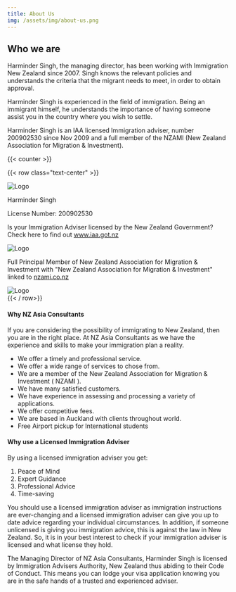 ```yaml
---
title: About Us
img: /assets/img/about-us.png
---
```


## Who we are

Harminder Singh, the managing director, has been working with Immigration New Zealand since 2007. Singh knows the relevant policies and understands the criteria that the migrant needs to meet, in order to obtain approval.

Harminder Singh is experienced in the field of immigration. Being an immigrant himself, he understands the importance of having someone assist you in the country where you wish to settle.

Harminder Singh is an IAA licensed Immigration adviser, number 200902530 since Nov 2009 and a full member of the NZAMI (New Zealand Association for Migration & Investment).

{{< counter >}}

{{< row class="text-center" >}}

<div class = "col-md-4">
<img src="/assets/img/IAA-Trade-Mark_colour-150x150.jpg" alt="Logo" class = "img-fluid" />
    <p>Harminder Singh</p>
	<p>License Number: 200902530</p>
<p>
    Is your Immigration Adviser licensed by the New Zealand Government? Check here to find out <a href = "www.iaa.govt.nz" > www.iaa.got.nz</a> </p>
</div>


<div class = "col-md-4 text-center">
<img src="/assets/img/NZAMI-Logo-April-2021-300x160.jpg" alt="Logo" class = "img-fluid" />
    <p>
        Full Principal Member of New Zealand Association for Migration & Investment
with "New Zealand Association for Migration & Investment" linked to <a href "nzami.co.nz" >nzami.co.nz</a>
    </p>
</div>

<div class = "col-md-4">
<img src="/assets/img/logo-only.png" alt="Logo" class = "img-fluid" />
</div>
{{< / row>}}

#### Why NZ Asia Consultants

If you are considering the possibility of immigrating to New Zealand, then you are in the right place. At NZ Asia Consultants as we have the experience and skills to make your immigration plan a reality.

- We offer a timely and professional service.
- We offer a wide range of services to chose from.
- We are a member of the New Zealand Association for Migration & Investment ( NZAMI ).
- We have many satisfied customers.
- We have experience in assessing and processing a variety of applications.
- We offer competitive fees.
- We are based in Auckland with clients throughout world.
- Free Airport pickup for International students

#### Why use a Licensed Immigration Adviser

By using a licensed immigration adviser you get:

1. Peace of Mind
2. Expert Guidance
3. Professional Advice
4. Time-saving

You should use a licensed immigration adviser as immigration instructions are ever-changing and a licensed immigration adviser can give you up to date advice regarding your individual circumstances. In addition, if someone unlicensed is giving you immigration advice, this is against the law in New Zealand. So, it is in your best interest to check if your immigration adviser is licensed and what license they hold.

The Managing Director of NZ Asia Consultants, Harminder Singh is licensed by Immigration Advisers Authority, New Zealand thus abiding to their Code of Conduct. This means you can lodge your visa application knowing you are in the safe hands of a trusted and experienced adviser.
